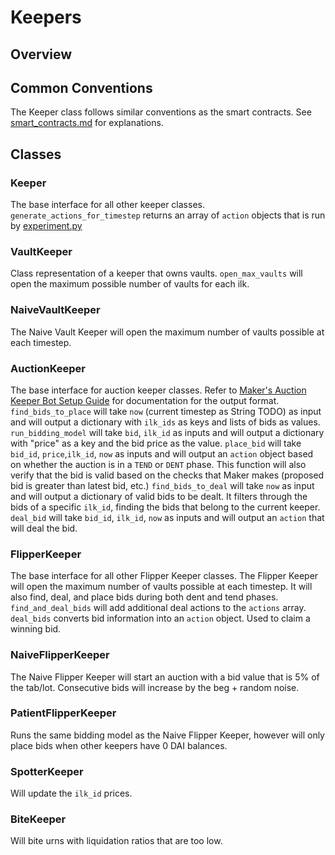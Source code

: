 # Keepers

## Overview

## Common Conventions

The Keeper class follows similar conventions as the smart contracts. See [smart_contracts.md](./smart_contracts.md) for explanations.

## Classes
### Keeper

The base interface for all other keeper classes. `generate_actions_for_timestep` returns an array of `action` objects that is run by [experiment.py](../experiments/experiment.py)

### VaultKeeper

Class representation of a keeper that owns vaults. `open_max_vaults` will open the maximum possible number of vaults for each ilk.

### NaiveVaultKeeper

The Naive Vault Keeper will open the maximum number of vaults possible at each timestep.

### AuctionKeeper

The base interface for auction keeper classes.
Refer to [Maker's Auction Keeper Bot Setup Guide](https://docs.makerdao.com/keepers/auction-keepers/auction-keeper-bot-setup-guide) for documentation for the output format.
`find_bids_to_place` will take `now` (current timestep as String TODO) as input and will output a dictionary with `ilk_ids` as keys and lists of bids as values.
`run_bidding_model` will take `bid`, `ilk_id` as inputs and will output a dictionary with "price" as a key and the bid price as the value.
`place_bid` will take `bid_id`, `price`,`ilk_id`, `now` as inputs and will output an `action` object based on whether the auction is in a `TEND` or `DENT` phase. This function will also verify that the bid is valid based on the checks that Maker makes (proposed bid is greater than latest bid, etc.)
`find_bids_to_deal` will take `now` as input and will output a dictionary of valid bids to be dealt. It filters through the bids of a specific `ilk_id`, finding the bids that belong to the current keeper.
`deal_bid` will take `bid_id`, `ilk_id`, `now` as inputs and will output an `action` that will deal the bid.

### FlipperKeeper

The base interface for all other Flipper Keeper classes. The Flipper Keeper will open the maximum number of vaults possible at each timestep. It will also find, deal, and place bids during both dent and tend phases.
`find_and_deal_bids` will add additional deal actions to the `actions` array. 
`deal_bids` converts bid information into an `action` object. Used to claim a winning bid.

### NaiveFlipperKeeper

The Naive Flipper Keeper will start an auction with a bid value that is 5% of the tab/lot. Consecutive bids will increase by the beg + random noise.

### PatientFlipperKeeper

Runs the same bidding model as the Naive Flipper Keeper, however will only place bids when other keepers have 0 DAI balances.

### SpotterKeeper

Will update the `ilk_id` prices.

### BiteKeeper

Will bite urns with liquidation ratios that are too low.
